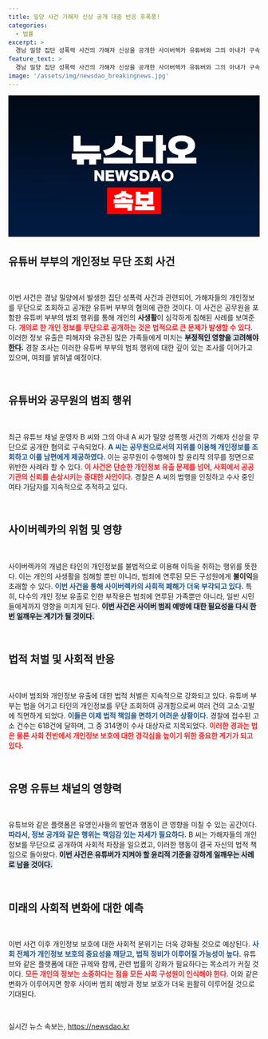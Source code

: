 ```yaml
---
title: 밀양 사건 가해자 신상 공개 대중 반응 후폭풍!
categories:
  - 법률
excerpt: >
  경남 밀양 집단 성폭력 사건의 가해자 신상을 공개한 사이버렉카 유튜버와 그의 아내가 구속되었습니다. 공무원 아내는 개인정보를 무단 조회해 남편에게 전달하며 폭로전에 가담한 혐의로 경찰 수사의 대상이 되고 있습니다.
feature_text: >
  경남 밀양 집단 성폭력 사건의 가해자 신상을 공개한 사이버렉카 유튜버와 그의 아내가 구속되었습니다. 공무원 아내는 개인정보를 무단 조회해 남편에게 전달하며 폭로전에 가담한 혐의로 경찰 수사의 대상이 되고 있습니다.
image: '/assets/img/newsdao_breakingnews.jpg'
---
```


<p><img src="/assets/img/newsdao_breakingnews.jpg" alt="koreaapp 속보" /></p>

<h2 data-ke-size="size26">유튜버 부부의 개인정보 무단 조회 사건</h2>

<p data-ke-size="size16">&nbsp;</p>

<p>이번 사건은 경남 밀양에서 발생한 집단 성폭력 사건과 관련되어, 가해자들의 개인정보를 무단으로 조회하고 공개한 유튜버 부부의 혐의에 관한 것이다. 이 사건은 공무원을 포함한 유튜버 부부의 범죄 행위를 통해 개인의 <b>사생활</b>이 심각하게 침해된 사례를 보여준다. <b><span style="color: #ee2323;">개의로 한 개인 정보를 무단으로 공개하는 것은 법적으로 큰 문제가 발생할 수 있다.</span></b> 이러한 정보 유출은 피해자와 유관된 많은 가족들에게 미치는 <b><span style="background-color: #21538527;">부정적인 영향을 고려해야 한다.</span></b> 경찰 조사는 이러한 유튜버 부부의 범죄 행위에 대한 깊이 있는 조사를 이어가고 있으며, 여죄를 밝혀낼 예정이다.</p>

<p data-ke-size="size16">&nbsp;</p>

<h2 data-ke-size="size26">유튜버와 공무원의 범죄 행위</h2>

<p data-ke-size="size16">&nbsp;</p>

<p>최근 유튜브 채널 운영자 B 씨와 그의 아내 A 씨가 밀양 성폭행 사건의 가해자 신상을 무단으로 공개한 혐의로 구속되었다. <b><span style="color: #1a5490;">A 씨는 공무원으로서의 지위를 이용해 개인정보를 조회하고 이를 남편에게 제공하였다.</span></b> 이는 공무원이 수행해야 할 윤리적 의무를 정면으로 위반한 사례라 할 수 있다. <b><span style="color: #ee2323;">이 사건은 단순한 개인정보 유출 문제를 넘어, 사회에서 공공기관의 신뢰를 손상시키는 중대한 사안이다.</span></b> 경찰은 A 씨의 범행을 인정하고 수사 중인 여타 가담자를 지속적으로 추적하고 있다.</p>

<p data-ke-size="size16">&nbsp;</p>

<h2 data-ke-size="size26">사이버렉카의 위험 및 영향</h2>

<p data-ke-size="size16">&nbsp;</p>

<p>사이버렉카의 개념은 타인의 개인정보를 불법적으로 이용해 이득을 취하는 행위를 뜻한다. 이는 개인의 사생활을 침해할 뿐만 아니라, 범죄에 연루된 모든 구성원에게 <b>불이익</b>을 초래할 수 있다. <b><span style="color: #1a5490;">이번 사건을 통해 사이버렉카의 사회적 폐해가 더욱 부각되고 있다.</span></b> 특히, 다수의 개인 정보 유출로 인한 부작용은 범죄에 연루된 가족뿐만 아니라, 일반 시민들에게까지 영향을 미치게 된다. <b><span style="background-color: #21538527;">이번 사건은 사이버 범죄 예방에 대한 필요성을 다시 한 번 일깨우는 계기가 될 것이다.</span></b></p>

<p data-ke-size="size16">&nbsp;</p>

<h2 data-ke-size="size26">법적 처벌 및 사회적 반응</h2>

<p data-ke-size="size16">&nbsp;</p>

<p>사이버 범죄와 개인정보 유출에 대한 법적 처벌은 지속적으로 강화되고 있다. 유튜버 부부는 법을 어기고 타인의 개인정보를 무단 조회하여 공개함으로써 여러 건의 고소·고발에 직면하게 되었다. <b><span style="color: #1a5490;">이들은 이제 법적 책임을 면하기 어려운 상황이다.</span></b> 경찰에 접수된 고소 건수는 618건에 달하며, 그 중 314명이 수사 대상자로 지목되었다. <b><span style="color: #ee2323;">이러한 경과는 법은 물론 사회 전반에서 개인정보 보호에 대한 경각심을 높이기 위한 중요한 계기가 되고 있다.</span></b></p>

<p data-ke-size="size16">&nbsp;</p>

<h2 data-ke-size="size26">유명 유튜브 채널의 영향력</h2>

<p data-ke-size="size16">&nbsp;</p>

<p>유튜브와 같은 플랫폼은 유명인사들의 발언과 행동이 큰 영향을 미칠 수 있는 공간이다. <b><span style="color: #1a5490;">따라서, 정보 공개와 같은 행위는 책임감 있는 자세가 필요하다.</span></b> B 씨는 가해자들의 개인정보를 무단으로 공개하여 사회적 파장을 일으켰고, 이러한 행동이 결국 자신의 법적 책임으로 돌아왔다. <b><span style="background-color: #21538527;">이번 사건은 유튜버가 지켜야 할 윤리적 기준을 강하게 일깨우는 사례로 남을 것이다.</span></b></p>

<p data-ke-size="size16">&nbsp;</p>

<h2 data-ke-size="size26">미래의 사회적 변화에 대한 예측</h2>

<p data-ke-size="size16">&nbsp;</p>

<p>이번 사건 이후 개인정보 보호에 대한 사회적 분위기는 더욱 강화될 것으로 예상된다. <b><span style="color: #1a5490;">사회 전체가 개인정보 보호의 중요성을 깨닫고, 법적 정비가 이루어질 가능성이 높다.</span></b> 유튜브와 같은 플랫폼에 대한 규제와 함께, 관련 법률의 강화가 필요하다는 목소리가 커질 것이다. <b><span style="color: #ee2323;">모든 개인의 정보는 소중하다는 점을 모든 사회 구성원이 인식해야 한다.</span></b> 이와 같은 변화가 이루어지면 향후 사이버 범죄 예방과 정보 보호가 더욱 원활히 이루어질 것으로 기대된다.</p>

<p data-ke-size="size16">&nbsp;</p>
실시간 뉴스 속보는, <a href="https://newsdao.kr" rel="dofollow">https://newsdao.kr</a>


